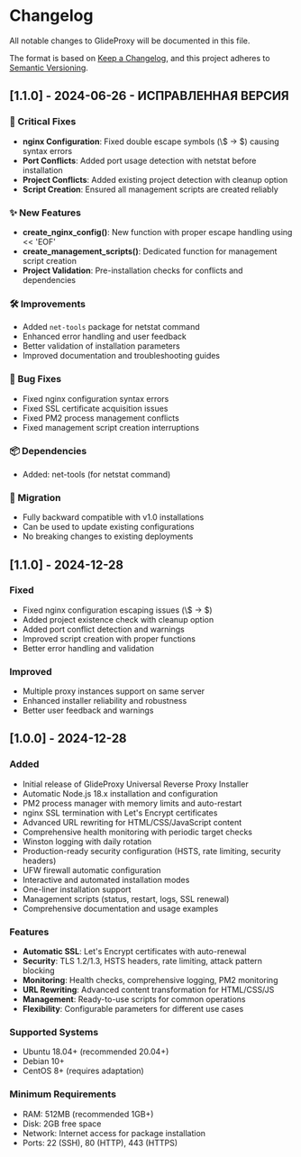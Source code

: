 # Changelog

All notable changes to GlideProxy will be documented in this file.

The format is based on [Keep a Changelog](https://keepachangelog.com/en/1.0.0/),
and this project adheres to [Semantic Versioning](https://semver.org/spec/v2.0.0.html).

## [1.1.0] - 2024-06-26 - ИСПРАВЛЕННАЯ ВЕРСИЯ

### 🔧 Critical Fixes
- **nginx Configuration**: Fixed double escape symbols (\\$ → \$) causing syntax errors
- **Port Conflicts**: Added port usage detection with netstat before installation
- **Project Conflicts**: Added existing project detection with cleanup option
- **Script Creation**: Ensured all management scripts are created reliably

### ✨ New Features
- **create_nginx_config()**: New function with proper escape handling using << 'EOF'
- **create_management_scripts()**: Dedicated function for management script creation
- **Project Validation**: Pre-installation checks for conflicts and dependencies

### 🛠 Improvements
- Added `net-tools` package for netstat command
- Enhanced error handling and user feedback
- Better validation of installation parameters
- Improved documentation and troubleshooting guides

### 🐛 Bug Fixes
- Fixed nginx configuration syntax errors
- Fixed SSL certificate acquisition issues
- Fixed PM2 process management conflicts
- Fixed management script creation interruptions

### 📦 Dependencies
- Added: net-tools (for netstat command)

### 🔄 Migration
- Fully backward compatible with v1.0 installations
- Can be used to update existing configurations
- No breaking changes to existing deployments

## [1.1.0] - 2024-12-28

### Fixed
- Fixed nginx configuration escaping issues (\\$ -> \$)
- Added project existence check with cleanup option
- Added port conflict detection and warnings
- Improved script creation with proper functions
- Better error handling and validation

### Improved
- Multiple proxy instances support on same server
- Enhanced installer reliability and robustness
- Better user feedback and warnings

## [1.0.0] - 2024-12-28

### Added
- Initial release of GlideProxy Universal Reverse Proxy Installer
- Automatic Node.js 18.x installation and configuration
- PM2 process manager with memory limits and auto-restart
- nginx SSL termination with Let's Encrypt certificates
- Advanced URL rewriting for HTML/CSS/JavaScript content
- Comprehensive health monitoring with periodic target checks
- Winston logging with daily rotation
- Production-ready security configuration (HSTS, rate limiting, security headers)
- UFW firewall automatic configuration
- Interactive and automated installation modes
- One-liner installation support
- Management scripts (status, restart, logs, SSL renewal)
- Comprehensive documentation and usage examples

### Features
- **Automatic SSL**: Let's Encrypt certificates with auto-renewal
- **Security**: TLS 1.2/1.3, HSTS headers, rate limiting, attack pattern blocking
- **Monitoring**: Health checks, comprehensive logging, PM2 monitoring
- **URL Rewriting**: Advanced content transformation for HTML/CSS/JS
- **Management**: Ready-to-use scripts for common operations
- **Flexibility**: Configurable parameters for different use cases

### Supported Systems
- Ubuntu 18.04+ (recommended 20.04+)
- Debian 10+
- CentOS 8+ (requires adaptation)

### Minimum Requirements
- RAM: 512MB (recommended 1GB+)
- Disk: 2GB free space
- Network: Internet access for package installation
- Ports: 22 (SSH), 80 (HTTP), 443 (HTTPS) 